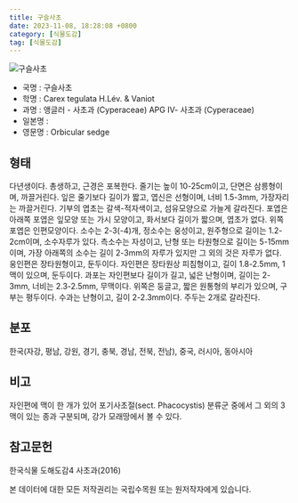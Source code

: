 ```yaml
---
title: 구슬사초
date: 2023-11-08, 18:28:08 +0800
category: [식물도감]
tag: [식물도감]
---
```




![구슬사초](http://www.nature.go.kr/fileUpload/plants/basic/illustration/40579_illustration_th2.jpg)
- 국명 : 구슬사초
- 학명 : Carex tegulata H.Lév. & Vaniot
- 과명 : 앵글러 - 사초과 (Cyperaceae) APG Ⅳ- 사초과 (Cyperaceae)
- 일본명 : 
- 영문명 : Orbicular sedge


## 형태
다년생이다. 총생하고, 근경은 포복한다. 줄기는 높이 10-25cm이고, 단면은 삼릉형이며, 까끌거린다. 잎은 줄기보다 길이가 짧고, 엽신은 선형이며, 너비 1.5-3mm, 가장자리는 까끌거린다. 기부의 엽초는 갈색-적자색이고, 섬유모양으로 가늘게 갈라진다. 포엽은 아래쪽 포엽은 잎모양 또는 가시 모양이고, 화서보다 길이가 짧으며, 엽초가 없다. 위쪽 포엽은 인편모양이다. 소수는 2-3(-4)개, 정소수는 웅성이고, 원주형으로 길이는 1.2-2cm이며, 소수자루가 있다. 측소수는 자성이고, 난형 또는 타원형으로 길이는 5-15mm이며, 가장 아래쪽의 소수는 길이 2-3mm의 자루가 있지만 그 외의 것은 자루가 없다. 웅인편은 장타원형이고, 둔두이다. 자인편은 장타원상 피침형이고, 길이 1.8-2.5mm, 1맥이 있으며, 둔두이다. 과포는 자인편보다 길이가 길고, 넓은 난형이며, 길이는 2-3mm, 너비는 2.3-2.5mm, 무맥이다. 위쪽은 둥글고, 짧은 원통형의 부리가 있으며, 구부는 평두이다. 수과는 난형이고, 길이 2-2.3mm이다. 주두는 2개로 갈라진다.
## 분포
한국(자강, 평남, 강원, 경기, 충북, 경남, 전북, 전남), 중국, 러시아, 동아시아
## 비고
자인편에 맥이 한 개가 있어 포기사초절(sect. Phacocystis) 분류군 중에서 그 외의 3맥이 있는 종과 구분되며, 강가 모래땅에서 볼 수 있다.
## 참고문헌
한국식물 도해도감4 사초과(2016)






본 데이터에 대한 모든 저작권리는 국립수목원 또는 원저작자에게 있습니다.
